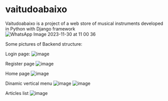 # vaitudoabaixo
Vaitudoabaixo is a project of a web store of musical instruments developed in Python with Django framework
![WhatsApp Image 2023-11-30 at 11 00 36](https://github.com/orodrigobezerra/vaitudoabaixo/assets/141685462/2f4f695c-cd55-4d3f-b2a4-bd25143ecc0d)


Some pictures of Backend structure:

Login page:
![image](https://github.com/orodrigobezerra/vaitudoabaixo/assets/141685462/baf29ea4-cb17-41d4-bdbd-49404961e2e1)

Register page
![image](https://github.com/orodrigobezerra/vaitudoabaixo/assets/141685462/249b54cd-11e7-4960-8208-2d31d70d9423)

Home page
![image](https://github.com/orodrigobezerra/vaitudoabaixo/assets/141685462/3b9a5229-f352-4ee8-b2cc-ba0ea6063b99)

Dinamic vertical menu
![image](https://github.com/orodrigobezerra/vaitudoabaixo/assets/141685462/f991d253-865c-4d7a-bceb-470cebd6516d)
![image](https://github.com/orodrigobezerra/vaitudoabaixo/assets/141685462/1aad440d-f166-4cd2-852e-f33e96f8f04c)

Articles list
![image](https://github.com/orodrigobezerra/vaitudoabaixo/assets/141685462/a5777035-503b-473a-ad0c-d27c6b7e3dc3)






